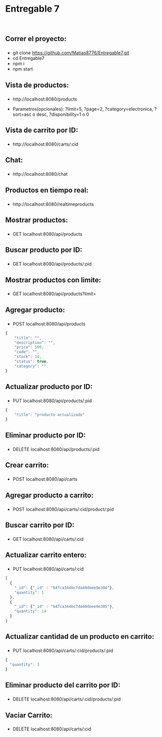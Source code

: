 # Entregable 7

&nbsp;

## Correr el proyecto:

###

-   git clone https://github.com/Matias8776/Entregable7.git
-   cd Entregable7
-   npm i
-   npm start


## Vista de productos:

###

-   http://localhost:8080/products

-   Parametros(opcionales):
    ?limit=5,
    ?page=2,
    ?category=electronica,
    ?sort=asc o desc,
    ?disponibility=1 o 0

## Vista de carrito por ID:

###

-   http://localhost:8080/carts/:cid

## Chat:

###

-   http://localhost:8080/chat

## Productos en tiempo real:

###

-   http://localhost:8080/realtimeproducts

## Mostrar productos:

###

-   GET localhost:8080/api/products

## Buscar producto por ID:

###

-   GET localhost:8080/api/products/:pid

## Mostrar productos con limite:

###

-   GET localhost:8080/api/products?limit=

## Agregar producto:

###

-   POST localhost:8080/api/products

```javascript
{
    "title": "",
    "description": "",
    "price": 500,
    "code": "",
    "stock": 10,
    "status": true,
    "category": ""
}
```

## Actualizar producto por ID:

###

-   PUT localhost:8080/api/products/:pid

```javascript
{
    "title": "producto actualizado"
}
```

## Eliminar producto por ID:

###

-   DELETE localhost:8080/api/products/:pid

## Crear carrito:

###

-   POST localhost:8080/api/carts

## Agregar producto a carrito:

###

-   POST localhost:8080/api/carts/:cid/product/:pid

## Buscar carrito por ID:

###

-   GET localhost:8080/api/carts/:cid

## Actualizar carrito entero:

###

-   PUT localhost:8080/api/carts/:cid

```javascript
[
  {
    "_id": {"_id" : "64fca344bc7da40deee9e304"},
    "quantity": 1
  },
  {
    "_id": {"_id" : "64fca344bc7da40deee9e305"},
    "quantity": 14
  }
]
```

## Actualizar cantidad de un producto en carrito:

###

-   PUT localhost:8080/api/carts/:cid/products/:pid

```javascript
{
  "quantity": 3
}
```

## Eliminar producto del carrito por ID:

###

-   DELETE localhost:8080/api/carts/:cid/products/:pid

## Vaciar Carrito:

###

-   DELETE localhost:8080/api/carts/:cid


